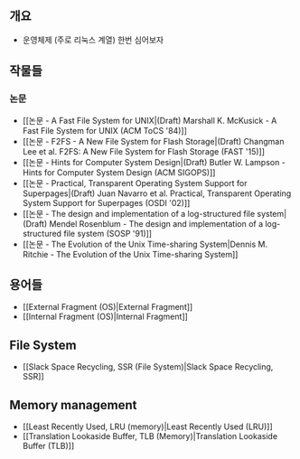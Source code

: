 ## 개요

- 운영체제 (주로 리눅스 계열) 한번 심어보자

## 작물들

### 논문

- [[논문 - A Fast File System for UNIX|(Draft) Marshall K. McKusick - A Fast File System for UNIX (ACM ToCS '84)]]
- [[논문 - F2FS - A New File System for Flash Storage|(Draft) Changman Lee et al. F2FS: A New File System for Flash Storage (FAST '15)]]
- [[논문 - Hints for Computer System Design|(Draft) Butler W. Lampson - Hints for Computer System Design (ACM SIGOPS)]]
- [[논문 - Practical, Transparent Operating System Support for Superpages|(Draft) Juan Navarro et al. Practical, Transparent Operating System Support for Superpages (OSDI '02)]]
- [[논문 - The design and implementation of a log-structured file system|(Draft) Mendel Rosenblum - The design and implementation of a log-structured file system (SOSP '91)]]
- [[논문 - The Evolution of the Unix Time-sharing System|Dennis M. Ritchie - The Evolution of the Unix Time-sharing System]]

## 용어들

- [[External Fragment (OS)|External Fragment]]
- [[Internal Fragment (OS)|Internal Fragment]]

## File System

- [[Slack Space Recycling, SSR (File System)|Slack Space Recycling, SSR]]

## Memory management

- [[Least Recently Used, LRU (memory)|Least Recently Used (LRU)]]
- [[Translation Lookaside Buffer, TLB (Memory)|Translation Lookaside Buffer (TLB)]]